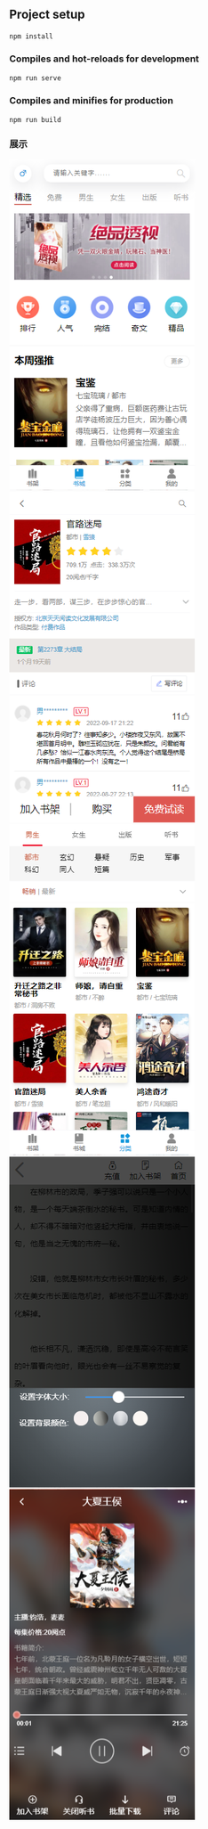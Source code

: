 
## Project setup
```
npm install
```

### Compiles and hot-reloads for development
```
npm run serve
```

### Compiles and minifies for production
```
npm run build
```

### 展示
![输入图片说明](src/assets/images/fudaohome.png)
![输入图片说明](src/assets/images/fudaodetail.png)
![输入图片说明](src/assets/images/fudaocate.png)
![输入图片说明](src/assets/images/fudaoread.png)
![输入图片说明](src/assets/images/fudaolisten.png)
